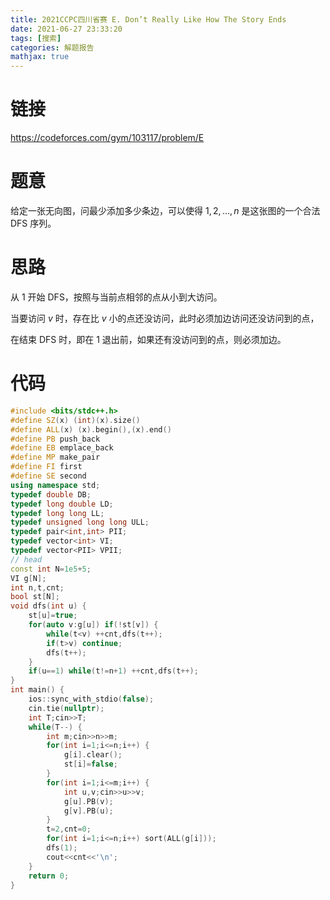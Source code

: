```yaml
---
title: 2021CCPC四川省赛 E. Don’t Really Like How The Story Ends
date: 2021-06-27 23:33:20
tags: [搜索]
categories: 解题报告
mathjax: true
---
```


# 链接

<https://codeforces.com/gym/103117/problem/E>

# 题意

给定一张无向图，问最少添加多少条边，可以使得 $1, 2,\dots, n$ 是这张图的一个合法 DFS 序列。

<!--more-->

# 思路

从 $1$ 开始 DFS，按照与当前点相邻的点从小到大访问。

当要访问 $v$ 时，存在比 $v$ 小的点还没访问，此时必须加边访问还没访问到的点，

在结束 DFS 时，即在 $1$ 退出前，如果还有没访问到的点，则必须加边。

# 代码

```cpp
#include <bits/stdc++.h>
#define SZ(x) (int)(x).size()
#define ALL(x) (x).begin(),(x).end()
#define PB push_back
#define EB emplace_back
#define MP make_pair
#define FI first
#define SE second
using namespace std;
typedef double DB;
typedef long double LD;
typedef long long LL;
typedef unsigned long long ULL;
typedef pair<int,int> PII;
typedef vector<int> VI;
typedef vector<PII> VPII;
// head
const int N=1e5+5;
VI g[N];
int n,t,cnt;
bool st[N];
void dfs(int u) {
    st[u]=true;
    for(auto v:g[u]) if(!st[v]) {
        while(t<v) ++cnt,dfs(t++);
        if(t>v) continue;
        dfs(t++);
    }
    if(u==1) while(t!=n+1) ++cnt,dfs(t++);
}
int main() {
    ios::sync_with_stdio(false);
    cin.tie(nullptr);
    int T;cin>>T;
    while(T--) {
        int m;cin>>n>>m;
        for(int i=1;i<=n;i++) {
            g[i].clear();
            st[i]=false;
        }
        for(int i=1;i<=m;i++) {
            int u,v;cin>>u>>v;
            g[u].PB(v);
            g[v].PB(u);
        }
        t=2,cnt=0;
        for(int i=1;i<=n;i++) sort(ALL(g[i]));
        dfs(1);
        cout<<cnt<<'\n';
    }
    return 0;
}
```